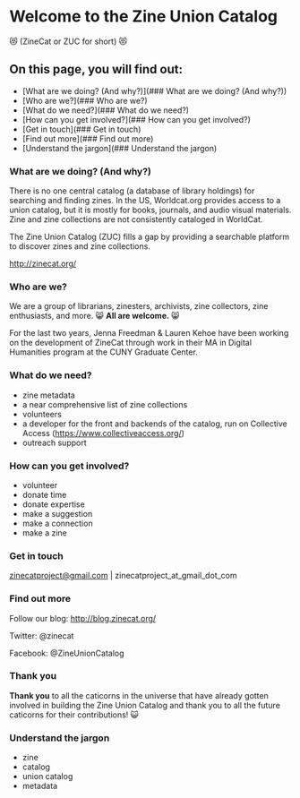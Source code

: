 # Welcome to the Zine Union Catalog 
:heart_eyes_cat: (ZineCat or ZUC for short) :heart_eyes_cat:  

## On this page, you will find out:
* [What are we doing? (And why?)](### What are we doing? (And why?))
* [Who are we?](### Who are we?)
* [What do we need?](### What do we need?)
* [How can you get involved?](### How can you get involved?)
* [Get in touch](### Get in touch)
* [Find out more](### Find out more)
* [Understand the jargon](### Understand the jargon)

### What are we doing? (And why?)
There is no one central catalog (a database of library holdings) for searching and finding zines.  In the US, Worldcat.org provides access to a union catalog, but it is mostly for books, journals, and audio visual materials. Zine and zine collections are not consistently cataloged in WorldCat.	

The Zine Union Catalog (ZUC) fills a gap by providing a searchable platform to discover zines and zine collections.	

http://zinecat.org/

### Who are we?
We are a group of librarians, zinesters, archivists, zine collectors, zine enthusiasts, and more.  :smile_cat: **All are welcome.** :smile_cat: 

For the last two years, Jenna Freedman & Lauren Kehoe have been working on the development of ZineCat through work in their MA in Digital Humanities program at the CUNY Graduate Center.

### What do we need?
- zine metadata
- a near comprehensive list of zine collections
- volunteers 
- a developer for the front and backends of the catalog, run on Collective Access (https://www.collectiveaccess.org/)
- outreach support

### How can you get involved?
- volunteer
- donate time
- donate expertise
- make a suggestion
- make a connection
- make a zine

### Get in touch
zinecatproject@gmail.com | zinecatproject_at_gmail_dot_com

### Find out more
Follow our blog: http://blog.zinecat.org/ 

Twitter: @zinecat

Facebook: @ZineUnionCatalog

### Thank you
**Thank you** to all the caticorns in the universe that have already gotten involved in building the Zine Union Catalog and thank you to all the future caticorns for their contributions! :smiley_cat:

### Understand the jargon
- zine
- catalog 
- union catalog 
- metadata 
